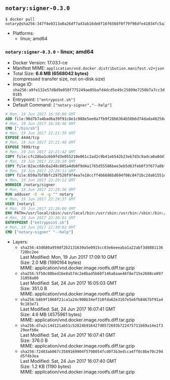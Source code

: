 ## `notary:signer-0.3.0`

```console
$ docker pull notary@sha256:347f4e0313a0a26df7a43ab16de8f16f6568f0f79f98dfe41034fc5a3fe6ea7e
```

-	Platforms:
	-	linux; amd64

### `notary:signer-0.3.0` - linux; amd64

-	Docker Version: 17.03.1-ce
-	Manifest MIME: `application/vnd.docker.distribution.manifest.v2+json`
-	Total Size: **6.6 MB (6568042 bytes)**  
	(compressed transfer size, not on-disk size)
-	Image ID: `sha256:a9fe132e57d8d9e058f775249ae05bafd4dcd5e49c25899e7250b7a7cc3d0185`
-	Entrypoint: `["entrypoint.sh"]`
-	Default Command: `["notary-signer","--help"]`

```dockerfile
# Mon, 19 Jun 2017 16:58:00 GMT
ADD file:90d7b7a4bad6a39f91c8e1c988e5ee0a7fb9f28b6364b50b6d74dada40258cca in / 
# Mon, 19 Jun 2017 16:58:46 GMT
CMD ["/bin/sh"]
# Mon, 19 Jun 2017 22:21:39 GMT
EXPOSE 4444/tcp
# Mon, 19 Jun 2017 22:21:40 GMT
EXPOSE 7899/tcp
# Mon, 19 Jun 2017 22:21:42 GMT
COPY file:cfc28ba1c6b9fd3e055210e061c2ad2c9b41eb542b23eb7d3c9adca0a0dd775d in /notary/signer/ 
# Mon, 19 Jun 2017 22:29:10 GMT
COPY file:82acc68c6a248c805a4db0f9d4a1765d55586bee3eb5d63feb0f3f677a8bf902 in /notary/signer/ 
# Mon, 19 Jun 2017 22:29:11 GMT
COPY file:659a7bf8bfc297520f9f4ea7e10ccff4b6686bd694f08c0471bc2da01551deb8 in /notary/signer/ 
# Mon, 19 Jun 2017 22:29:12 GMT
WORKDIR /notary/signer
# Mon, 19 Jun 2017 22:29:36 GMT
RUN adduser -D -H -g "" notary
# Mon, 19 Jun 2017 22:29:37 GMT
USER [notary]
# Mon, 19 Jun 2017 22:30:00 GMT
ENV PATH=/usr/local/sbin:/usr/local/bin:/usr/sbin:/usr/bin:/sbin:/bin:/notary/signer
# Mon, 19 Jun 2017 22:30:01 GMT
ENTRYPOINT ["entrypoint.sh"]
# Mon, 19 Jun 2017 22:30:02 GMT
CMD ["notary-signer" "--help"]
```

-	Layers:
	-	`sha256:43d680a959df2b2131639a5e0915cc03e6eeeaba1a22abf3d8881136728bc2ee`  
		Last Modified: Mon, 19 Jun 2017 17:09:10 GMT  
		Size: 2.0 MB (1990164 bytes)  
		MIME: application/vnd.docker.image.rootfs.diff.tar.gzip
	-	`sha256:5f50c00bed16e8a574c2e8bad5b60f146a8aae46f8e715e2608ce89731858a80`  
		Last Modified: Sat, 24 Jun 2017 16:05:03 GMT  
		Size: 351.0 B  
		MIME: application/vnd.docker.image.rootfs.diff.tar.gzip
	-	`sha256:b8b9f1060f21ca1a24c908b34ef310fda62e3167e5e6fb8467bf91a49c183e71`  
		Last Modified: Sat, 24 Jun 2017 16:07:41 GMT  
		Size: 4.6 MB (4575961 bytes)  
		MIME: application/vnd.docker.image.rootfs.diff.tar.gzip
	-	`sha256:d7a2c14d121ab51c52824b916427d0572693b722475711b69a14e1f329eefb0e`  
		Last Modified: Sat, 24 Jun 2017 16:07:41 GMT  
		Size: 376.0 B  
		MIME: application/vnd.docker.image.rootfs.diff.tar.gzip
	-	`sha256:72403ab067c3589169904f5798054fcd0f3b3edcca4ff0c8be70c294d5f4b3ea`  
		Last Modified: Sat, 24 Jun 2017 16:07:40 GMT  
		Size: 1.2 KB (1190 bytes)  
		MIME: application/vnd.docker.image.rootfs.diff.tar.gzip
